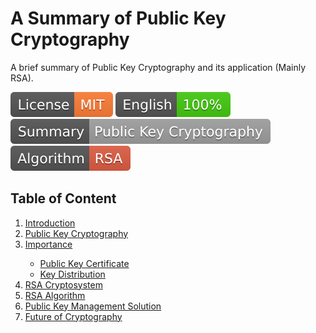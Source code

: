 # A Summary of Public Key Cryptography
A brief summary of Public Key Cryptography and its application (Mainly RSA). 
<p>
<a href="https://github.com/luckas72/Compendium_Public_Key_Cryptography.github.io/blob/main/LICENSE" target="_blank" title="License: MIT"><img src="/icons/badgets/License-MIT-orange.svg"></a>
<a href="https://translate.google.com/" target="_blank" title="English document"><img src="/icons/badgets/English-100-brightgreen.svg"></a>
<a href="https://luckas72.github.io/Compendium_Public_Key_Cryptography.github.io/" target="_blank" title="Summary"><img src="/icons/badgets/Summary-Public Key Cryptography-lightgrey.svg"></a>
<a href="https://simple.wikipedia.org/wiki/RSA_algorithm#:~:text=RSA%20(Rivest%E2%80%93Shamir%E2%80%93Adleman,can%20be%20given%20to%20anyone." target="_blank" title="RSA algo"><img src="/icons/badgets/Algorithm-RSA-red.svg"></a>
</p>


## Table of Content
<ol>
 <li>
   <a target="_blank" title="Introduction of Public Key Cryptography" href="https://luckas72.github.io/Compendium_Public_Key_Cryptography.github.io/#intro">Introduction</a>
 </li>
 
 <li>
  <a target="_blank" title="Public Key Cryptography" href="https://luckas72.github.io/Compendium_Public_Key_Cryptography.github.io/#pkc">Public Key Cryptography</a>
 </li>
 
 <li>
 <a target="_blank" title="Importance" href="https://luckas72.github.io/Compendium_Public_Key_Cryptography.github.io/#impo">Importance</a>
 </li>
 
  <ul>
  <li>
   <a target="_blank" title="Public Key Certificate" href="https://luckas72.github.io/Compendium_Public_Key_Cryptography.github.io/#pkct">Public Key Certificate</a>
    </li>
    
   <li>
 <a target="_blank" title="Key Distribution" href="https://luckas72.github.io/Compendium_Public_Key_Cryptography.github.io/#keydis">Key Distribution</a>
 </li>
  </ul>

<li>
 <a target="_blank" title="RSA Cryptosystem" href="https://luckas72.github.io/Compendium_Public_Key_Cryptography.github.io/#rsacry">RSA Cryptosystem</a>
</li>


<li>
 <a target="_blank" title="RSA Algorithm" href="https://luckas72.github.io/Compendium_Public_Key_Cryptography.github.io/#rsaalgo">RSA Algorithm</a>
</li>

<li>
<a target="_blank" title="Public Key Management" href="https://luckas72.github.io/Compendium_Public_Key_Cryptography.github.io/#pkm">
Public Key Management Solution
</a>
</li>

<li>
 <a target="_blank" title="Future of Cryptography" href="https://luckas72.github.io/Compendium_Public_Key_Cryptography.github.io/#ftr">
  Future of Cryptography
 </a>
  </li>
</ol>
